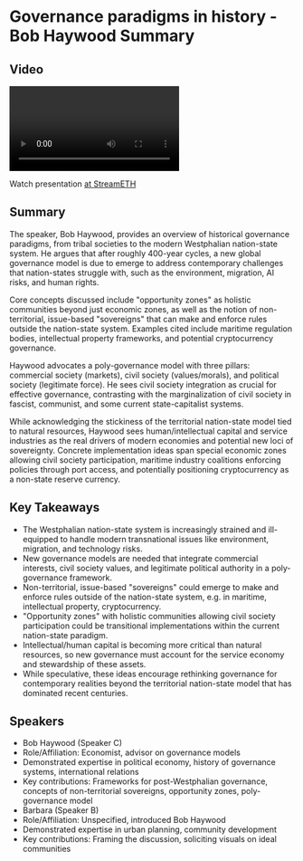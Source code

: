 # Governance paradigms in history - Bob Haywood Summary

## Video
<video id="video" controls></video>
<script src="https://vod-cdn.lp-playback.studio/raw/jxf4iblf6wlsyor6526t4tcmtmqa/catalyst-vod-com/hls/932ea1hskdbm2kj9/index.m3u8"></script>
<script>
  var video = document.getElementById('video');
  var videoSrc = 'https://vod-cdn.lp-playback.studio/raw/jxf4iblf6wlsyor6526t4tcmtmqa/catalyst-vod-com/hls/932ea1hskdbm2kj9/index.m3u8';
  if (Hls.isSupported()) {
    var hls = new Hls();
    hls.loadSource(videoSrc);
    hls.attachMedia(video);
  }
  else if (video.canPlayType('application/vnd.apple.mpegurl')) {
    video.src = videoSrc;
  }
</script>

Watch presentation [at StreamETH](https://streameth.org/edge_city/watch?session=671654d38f864ede039faa2a)

## Summary
The speaker, Bob Haywood, provides an overview of historical governance paradigms, from tribal societies to the modern Westphalian nation-state system. He argues that after roughly 400-year cycles, a new global governance model is due to emerge to address contemporary challenges that nation-states struggle with, such as the environment, migration, AI risks, and human rights.

Core concepts discussed include "opportunity zones" as holistic communities beyond just economic zones, as well as the notion of non-territorial, issue-based "sovereigns" that can make and enforce rules outside the nation-state system. Examples cited include maritime regulation bodies, intellectual property frameworks, and potential cryptocurrency governance.

Haywood advocates a poly-governance model with three pillars: commercial society (markets), civil society (values/morals), and political society (legitimate force). He sees civil society integration as crucial for effective governance, contrasting with the marginalization of civil society in fascist, communist, and some current state-capitalist systems.

While acknowledging the stickiness of the territorial nation-state model tied to natural resources, Haywood sees human/intellectual capital and service industries as the real drivers of modern economies and potential new loci of sovereignty. Concrete implementation ideas span special economic zones allowing civil society participation, maritime industry coalitions enforcing policies through port access, and potentially positioning cryptocurrency as a non-state reserve currency.

## Key Takeaways
- The Westphalian nation-state system is increasingly strained and ill-equipped to handle modern transnational issues like environment, migration, and technology risks.
- New governance models are needed that integrate commercial interests, civil society values, and legitimate political authority in a poly-governance framework.
- Non-territorial, issue-based "sovereigns" could emerge to make and enforce rules outside of the nation-state system, e.g. in maritime, intellectual property, cryptocurrency.
- "Opportunity zones" with holistic communities allowing civil society participation could be transitional implementations within the current nation-state paradigm.
- Intellectual/human capital is becoming more critical than natural resources, so new governance must account for the service economy and stewardship of these assets.
- While speculative, these ideas encourage rethinking governance for contemporary realities beyond the territorial nation-state model that has dominated recent centuries.

## Speakers
- Bob Haywood (Speaker C)
- Role/Affiliation: Economist, advisor on governance models
- Demonstrated expertise in political economy, history of governance systems, international relations
- Key contributions: Frameworks for post-Westphalian governance, concepts of non-territorial sovereigns, opportunity zones, poly-governance model
- Barbara (Speaker B)
- Role/Affiliation: Unspecified, introduced Bob Haywood
- Demonstrated expertise in urban planning, community development
- Key contributions: Framing the discussion, soliciting visuals on ideal communities

